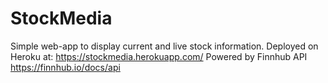 # StockMedia

Simple web-app to display current and live stock information. Deployed on Heroku at: https://stockmedia.herokuapp.com/
Powered by Finnhub API
https://finnhub.io/docs/api
